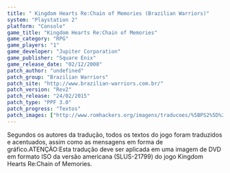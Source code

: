 ```yaml
---
title: " Kingdom Hearts Re:Chain of Memories (Brazilian Warriors)"
system: "Playstation 2"
platform: "Console"
game_title: "Kingdom Hearts Re:Chain of Memories"
game_category: "RPG"
game_players: "1"
game_developer: "Jupiter Corporation"
game_publisher: "Square Enix"
game_release_date: "02/12/2008"
patch_author: "undefined"
patch_group: "Brazilian Warriors"
patch_site: "http://www.brazilian-warriors.com.br/"
patch_version: "Rev2"
patch_release: "24/02/2015"
patch_type: "PPF 3.0"
patch_progress: "Textos"
patch_images: ["http://www.romhackers.org/imagens/traducoes/%5BPS2%5D%20Kingdom%20Hearts%20Re-Chain%20of%20Memories%20-%20Brazilian%20Warriors%20-%201.jpg","http://www.romhackers.org/imagens/traducoes/%5BPS2%5D%20Kingdom%20Hearts%20Re-Chain%20of%20Memories%20-%20Brazilian%20Warriors%20-%202.jpg","http://www.romhackers.org/imagens/traducoes/%5BPS2%5D%20Kingdom%20Hearts%20Re-Chain%20of%20Memories%20-%20Brazilian%20Warriors%20-%203.jpg"]
---
```

Segundos os autores da tradução, todos os textos do jogo foram traduzidos e acentuados, assim como as mensagens em forma de gráfico.ATENÇÃO:Esta tradução deve ser aplicada em uma imagem de DVD em formato ISO da versão americana (SLUS-21799) do jogo Kingdom Hearts Re:Chain of Memories.